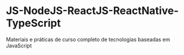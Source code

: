 # JS-NodeJS-ReactJS-ReactNative-TypeScript
Materiais e práticas de curso completo de tecnologias baseadas em JavaScript
